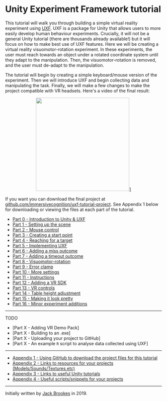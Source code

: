 # Unity Experiment Framework tutorial

This tutorial will walk you through building a simple virtual reality experiment using [UXF](https://github.com/immersivecognition/unity-experiment-framework). UXF is a package for Unity that allows users to more easily develop human behaviour experiments. Crucially, it will not be a general Unity tutorial (there are thousands already available!) but it will focus on how to make best use of UXF features. Here we will be creating a virtual reality visuomotor-rotation experiment. In these experiments, the user must reach towards an object under a rotated coordinate system until they adapt to the manipulation. Then, the visuomotor-rotation is removed, and the user must de-adapt to the manipulation.

The tutorial will begin by creating a simple keyboard/mouse version of the experiment. Then we will introduce UXF and begin collecting data and manipulating the task. Finally, we will make a few changes to make the project compatible with VR headsets. Here's a video of the final result:

<p align="center">
    <a href="http://immersivecognition.github.io/uxf-tutorial/videos/pretty.mp4">
        <img src="http://immersivecognition.github.io/uxf-tutorial/videos/pretty.png" width="300"/>]
    </a>
</p>

If you want you can download the final project at [github.com/immersivecognition/uxf-tutorial-project](http://github.com/immersivecognition/uxf-tutorial-project). See Appendix 1 below for downloading or viewing the files at each part of the tutorial.

* [Part 0 - Introduction to Unity & UXF](http://immersivecognition.github.io/uxf-tutorial/part-0)
* [Part 1 - Setting up the scene](http://immersivecognition.github.io/uxf-tutorial/part-1)
* [Part 2 - Mouse control](http://immersivecognition.github.io/uxf-tutorial/part-2)
* [Part 3 - Creating a start point](http://immersivecognition.github.io/uxf-tutorial/part-3)
* [Part 4 - Reaching for a target](http://immersivecognition.github.io/uxf-tutorial/part-4)
* [Part 5 - Implementing UXF](http://immersivecognition.github.io/uxf-tutorial/part-5)
* [Part 6 - Adding a miss outcome](http://immersivecognition.github.io/uxf-tutorial/part-6)
* [Part 7 - Adding a timeout outcome](http://immersivecognition.github.io/uxf-tutorial/part-7)
* [Part 8 - Visuomotor-rotation](http://immersivecognition.github.io/uxf-tutorial/part-8)
* [Part 9 - Error clamp](http://immersivecognition.github.io/uxf-tutorial/part-9)
* [Part 10 - More settings](http://immersivecognition.github.io/uxf-tutorial/part-10)
* [Part 11 - Instructions](http://immersivecognition.github.io/uxf-tutorial/part-11)
* [Part 12 - Adding a VR SDK](http://immersivecognition.github.io/uxf-tutorial/part-12)
* [Part 13 - VR controls](http://immersivecognition.github.io/uxf-tutorial/part-13)
* [Part 14 - Table height adjustment](http://immersivecognition.github.io/uxf-tutorial/part-14)
* [Part 15 - Making it look pretty](http://immersivecognition.github.io/uxf-tutorial/part-15)
* [Part 16 - Minor experiment additions](http://immersivecognition.github.io/uxf-tutorial/part-16)

---

TODO

* [Part X - Adding VR Demo Pack]
* [Part X - Building to an .exe]
* [Part X - Uploading your project to GitHub]
* [Part X - An example `R` script to analyse data collected using UXF]

---

* [Appendix 1 - Using GitHub to download the project files for this tutorial](http://immersivecognition.github.io/uxf-tutorial/appendix-1)
* [Appendix 2 - Links to resources for your projects (Models/Sounds/Textures etc)](http://immersivecognition.github.io/uxf-tutorial/appendix-2)
* [Appendix 3 - Links to useful Unity tutorials](http://immersivecognition.github.io/uxf-tutorial/appendix-3)
* [Appendix 4 - Useful scripts/snippets for your projects](http://immersivecognition.github.io/uxf-tutorial/appendix-4)

---

Initially written by [Jack Brookes](https://twitter.com/jackbrookes) in 2019.
